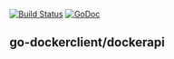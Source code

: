 [![Build Status](https://travis-ci.org/benschw/go-dockerclient.png?branch=master)](https://travis-ci.org/benschw/go-dockerclient)
[![GoDoc](http://godoc.org/github.com/benschw/go-dockerclient?status.png)](http://godoc.org/github.com/benschw/go-dockerclient/dockerapi)

## go-dockerclient/dockerapi

